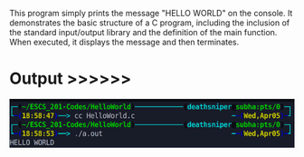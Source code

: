 This program simply prints the message "HELLO WORLD" on the console. It demonstrates the basic structure of a C program, including the inclusion of the standard input/output library and the definition of the main function. When executed, it displays the message and then terminates.

# Output >>>>>>

![](output_image.png)

